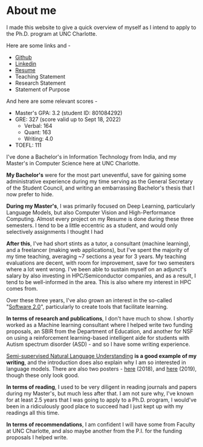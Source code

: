 # About me

I made this website to give a quick overview of myself as I intend to apply to the Ph.D. program at UNC Charlotte. 

Here are some links and -
- [Github](https://www.github.com/dhruvdh)
- [Linkedin](https://www.linkedin.com/in/dhruvdh/)
- [Resume]()
- Teaching Statement
- Research Statement
- Statement of Purpose

And here are some relevant scores -
- Master's GPA: 3.2 (student ID: 801084292)
- GRE: 327 (score valid up to Sept 18, 2022)
  - Verbal: 164
  - Quant: 163
  - Writing: 4.0
- TOEFL: 111

I've done a Bachelor's in Information Technology from India, and my Master's in Computer Science here at UNC Charlotte.

**My Bachelor's** were for the most part uneventful, save for gaining some administrative experience during my time serving as the General Secretary of the Student Council, and writing an embarrassing Bachelor's thesis that I now prefer to hide.

**During my Master's**, I was primarily focused on Deep Learning, particularly Language Models, but also Computer Vision and High-Performance Computing. Almost every project on my Resume is done during these three semesters. I tend to be a little eccentric as a student, and would only selectively assignments I thought I had 

**After this**, I've had short stints as a tutor, a consultant (machine learning), and a freelancer (making web applications), but I've spent the majority of my time teaching, averaging ~7 sections a year for 3 years. My teaching evaluations are decent, with room for improvement, save for two semesters where a lot went wrong. I've been able to sustain myself on an adjunct's salary by also investing in HPC/Semiconductor companies, and as a result, I tend to be well-informed in the area. This is also where my interest in HPC comes from.

Over these three years, I've also grown an interest in the so-called "[Software 2.0](https://karpathy.medium.com/software-2-0-a64152b37c35)", particularly to create tools that facilitate learning.

**In terms of research and publications**, I don't have much to show. I shortly worked as a Machine learning consultant where I helped write two funding proposals, an SBIR from the Department of Education, and another for NSF on using a reinforcement learning-based intelligent aide for students with Autism spectrum disorder (ASD) - and so I have some writing experience.

[Semi-supervised Natural Language Understanding](https://github.com/DhruvDh/semisupervised_nlu#readme) **is a good example of my writing**, and the introduction does also explain why I am so interested in language models. There are also two posters - [here](https://www.dropbox.com/s/fo4f4z9bedm2qa0/B11%20Poster.pdf?dl=0) (2018), and [here](https://www.dropbox.com/s/2tvrgifbub7azgl/Semi-supervised%20NLU.pdf?dl=0) (2019), though these only look good.

**In terms of reading**, I used to be very diligent in reading journals and papers during my Master's, but much less after that. I am not sure why, I've known for at least 2.5 years that I was going to apply to a Ph.D. program, I would've been in a ridiculously good place to succeed had I just kept up with my readings all this time.

**In terms of recommendations**, I am confident I will have some from Faculty at UNC Charlotte, and also maybe another from the P.I. for the funding proposals I helped write.